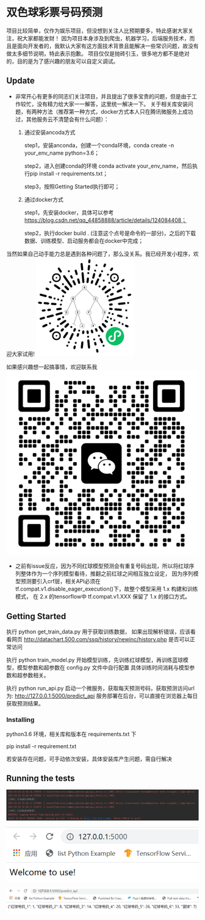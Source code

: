 # 双色球彩票号码预测

项目比较简单，仅作为娱乐项目，但没想到关注人比预期要多，特此感谢大家关注，祝大家都能发财！
因为项目本身涉及到爬虫，机器学习，后端服务技术，而且是面向开发者的，我默认大家有这方面技术背景且能解决一些常识问题，故没有做太多细节说明，特此表示抱歉。
项目仅仅是抛砖引玉，很多地方都不是绝对的，目的是为了感兴趣的朋友可以自定义调试。

## Update
* 非常开心有更多的同志们关注项目，并且提出了很多宝贵的问题，但是由于工作较忙，没有精力给大家一一解答，这里统一解决一下。
关于相关库安装问题，有两种方法（推荐第一种方式，docker方式本人只在腾讯微服务上成功过，其他服务云不清楚会有什么问题）：
    
    1. 通过安装ancoda方式
        
        step1，安装anconda，创建一个conda环境，conda create -n your_env_name python=3.6；
       
        step2，进入创建conda的环境 conda activate your_env_name，然后执行pip install -r requirements.txt；
       
        step3，按照Getting Started执行即可；
    
    2. 通过docker方式
        
        step1，先安装docker，具体可以参考 https://blog.csdn.net/qq_44858888/article/details/124084408；
        
        step2，执行docker build . (注意这个点号是命令的一部分)，之后的下载数据、训练模型、启动服务都会在docker中完成；
 
当然如果自己动手能力总是遇到各种问题了，那么没关系。我已经开发小程序，欢迎大家试用!
![avatar](img/005.png)

如果感兴趣想一起搞事情，欢迎联系我![avatar](img/004.png)


* 之前有issue反应，因为不同红球模型预测会有重复号码出现，所以将红球序列整体作为一个序列模型看待，推翻之前红球之间相互独立设定，
因为序列模型预测要引入crf层，相关API必须在 tf.compat.v1.disable_eager_execution()下，故整个模型采用 1.x 构建和训练模式，
在 2.x 的tensorflow中 tf.compat.v1.XXX 保留了 1.x 的接口方式。


## Getting Started
执行 python get_train_data.py 用于获取训练数据，
如果出现解析错误，应该看看网页 http://datachart.500.com/ssq/history/newinc/history.php 是否可以正常访问

执行 python train_model.py 开始模型训练，先训练红球模型，再训练蓝球模型，模型参数和超参数在 config.py 文件中自行配置
具体训练时间消耗与模型参数和超参数相关。

执行 python run_api.py 启动一个微服务，获取每天预测号码，获取预测访问url为: http://127.0.0.1:5000/predict_api
服务部署在后台，可以直接在浏览器上每日获取预测结果。

### Installing

python3.6 环境，相关库和版本在 requirements.txt 下

pip install -r requirement.txt

若安装存在问题，可手动依次安装，具体安装库产生问题，需自行解决

## Running the tests

![avatar](img/001.png)

![avatar](img/002.png)

![avatar](img/003.png)
